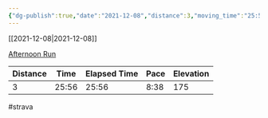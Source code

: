 ```yaml
---
{"dg-publish":true,"date":"2021-12-08","distance":3,"moving_time":"25:56","elapsed_time":"25:56","pace":"8:38","total_elevation_gain":175,"url":"https://www.strava.com/activities/6360799619","permalink":"/01-personal/strava/2021-12-08-afternoon-run/","dgPassFrontmatter":true}
---
```



[[2021-12-08\|2021-12-08]]

[Afternoon Run](https://www.strava.com/activities/6360799619)

| Distance | Time  | Elapsed Time | Pace | Elevation |
| -------- | ----- | ------------ | ---- | --------- |
| 3        | 25:56 | 25:56        | 8:38 | 175       |




#strava
